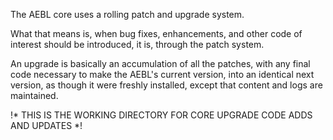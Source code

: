 The AEBL core uses a rolling patch and upgrade system.

What that means is, when bug fixes, enhancements, and other code of interest should be introduced, it is, through the patch system.

An upgrade is basically an accumulation of all the patches, with any final code necessary to make the AEBL's current version, into an identical next version, as though it were freshly installed, except that content and logs are maintained.

!* THIS IS THE WORKING DIRECTORY FOR CORE UPGRADE CODE ADDS AND UPDATES *!
